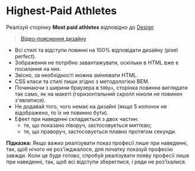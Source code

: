 # Highest-Paid Athletes

Реалізуй сторінку **Most paid athletes** відповідно до [Design](https://www.figma.com/file/0Fp7jz0rNDDhlxTdXFyh7o/Athletes?node-id=0%3A1)

> [Відео-пояснення дизайну](https://vimeo.com/834731950/e8f9fb5227)

- Всі стилі та відступи повинні на 100% відповідати дизайну (pixel perfect).
- Зображення не потрібно завантажувати, оскільки в HTML вже є посилання на них.
- Звісно, за необхідності можна змінювати HTML.
- CSS класи та стилі пиши згідно з методологією BEM.
- Починаючи з ширини браузера в `500px`, сторінка повинна виглядати так само, як на макеті (горизонтальний скролл ніколи не повинен з'являтися).
- Не додавай того, чого немає на дизайні (якщо 5 колонок не відображено, то їх не повинно бути).
- Ефект при наведенні складається з двох частин:
  - те, що показано ліворуч, застосовується миттєво;
  - те, що праворуч, застосовується плавно протягом секунди.

**Підказка:** Якщо важко реалізувати показ професії лише при наведенні, так, щоб нічого не роз'їжджалося, для початку показуй професію завжди. Коли це буде готово, спробуй реалізувати появу професії лише при наведенні, так, щоб всі відступи збереглися, і ряди не роз'їхалися.
